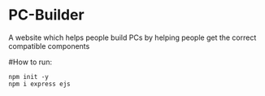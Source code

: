# PC-Builder
A website which helps people build PCs by helping people get the correct compatible components

#How to run:
```
npm init -y
npm i express ejs
```

